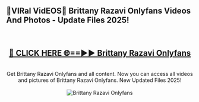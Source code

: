<h2>🔴VIRal VidEOS🔴 Brittany Razavi Onlyfans Videos And Photos - Update Files 2025!</h2>
<br>
<div align="center">
<h2><a href="https://virallinks.top/Hdb6NB" rel="nofollow">🔴 CLICK HERE 🌐==►► Brittany Razavi Onlyfans</a></h2>
<br>
Get Brittany Razavi Onlyfans and all content. Now you can access all videos and pictures of Brittany Razavi Onlyfans. New Updated Files 2025!
<br>
<br>
<a href="https://virallinks.top/Hdb6NB" rel="nofollow" data-target="animated-image.originalLink"><img src="https://i.imgur.com/dJHk4Zq.gif)" alt="Brittany Razavi Onlyfans" style="max-width: 100%; display: inline-block;" data-target="animated-image.originalImage"></a>
</div>
<br>
